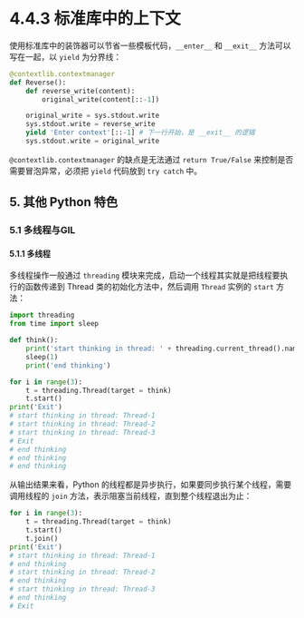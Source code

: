 # 4.4.3 标准库中的上下文

使用标准库中的装饰器可以节省一些模板代码，`__enter__` 和 `__exit__` 方法可以写在一起，以 `yield` 为分界线：

```python
@contextlib.contextmanager
def Reverse():
	def reverse_write(content):
		original_write(content[::-1])

	original_write = sys.stdout.write
	sys.stdout.write = reverse_write
	yield 'Enter context'[::-1] # 下一行开始，是 __exit__ 的逻辑
	sys.stdout.write = original_write
```

`@contextlib.contextmanager` 的缺点是无法通过 `return True/False` 来控制是否需要冒泡异常，必须把 `yield` 代码放到 `try catch` 中。

## 5. 其他 Python 特色
### 5.1 多线程与GIL
#### 5.1.1 多线程

多线程操作一般通过 `threading` 模块来完成，启动一个线程其实就是把线程要执行的函数传递到 Thread 类的初始化方法中，然后调用 `Thread` 实例的 `start` 方法：

```python
import threading
from time import sleep

def think():
	print('start thinking in thread: ' + threading.current_thread().name)
	sleep(1)
	print('end thinking')

for i in range(3):
	t = threading.Thread(target = think)
	t.start()
print('Exit')
# start thinking in thread: Thread-1
# start thinking in thread: Thread-2
# start thinking in thread: Thread-3
# Exit
# end thinking
# end thinking
# end thinking
```

从输出结果来看，Python 的线程都是异步执行，如果要同步执行某个线程，需要调用线程的 `join` 方法，表示阻塞当前线程，直到整个线程退出为止：

```python
for i in range(3):
	t = threading.Thread(target = think)
	t.start()
	t.join()
print('Exit')
# start thinking in thread: Thread-1
# end thinking
# start thinking in thread: Thread-2
# end thinking
# start thinking in thread: Thread-3
# end thinking
# Exit
```
